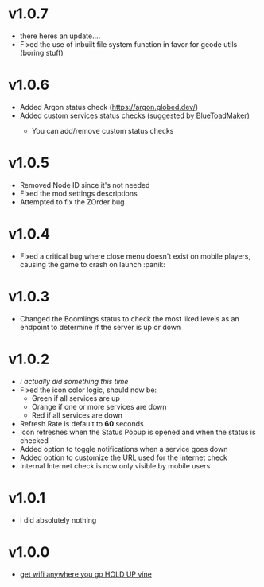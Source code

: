 # v1.0.7

- there heres an update....
- Fixed the use of inbuilt file system function in favor for geode utils (boring stuff)

# v1.0.6

- Added Argon status check <co>(https://argon.globed.dev/)</c>
- Added custom services status checks <cg>(suggested by [BlueToadMaker](user:23859383))</c>
  - <cy>You can add/remove custom status checks</c>

# v1.0.5

- Removed Node ID since it's not needed
- Fixed the mod settings descriptions
- Attempted to fix the ZOrder bug

# v1.0.4

- Fixed a critical bug where close menu doesn't exist on mobile players, causing the game to crash on launch :panik:

# v1.0.3

- Changed the Boomlings status to check the most liked levels as an endpoint to determine if the server is up or down

# v1.0.2

- *i actually did something this time*
- Fixed the icon color logic, should now be:
  - <cg>Green if all services are up</c>
  - <co>Orange if one or more services are down</c>
  - <cr>Red if all services are down</c>
- Refresh Rate is default to **60** seconds
- Icon refreshes when the Status Popup is opened and when the status is checked
- Added option to toggle notifications when a service goes down
- Added option to customize the URL used for the Internet check
- Internal Internet check is now only visible by mobile users

# v1.0.1

- i did absolutely nothing

# v1.0.0

- [get wifi anywhere you go HOLD UP vine](https://www.youtube.com/watch?v=9p0pdiTOlzw)